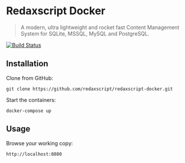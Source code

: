 Redaxscript Docker
==================

> A modern, ultra lightweight and rocket fast Content Management System for SQLite, MSSQL, MySQL and PostgreSQL.

[![Build Status](https://img.shields.io/travis/redaxscript/redaxscript-docker.svg)](https://travis-ci.org/redaxscript/redaxscript-docker)


Installation
------------

Clone from GitHub:

```
git clone https://github.com/redaxscript/redaxscript-docker.git
```

Start the containers:

```
docker-compose up
```


Usage
-----

Browse your working copy:

```
http://localhost:8080
```

